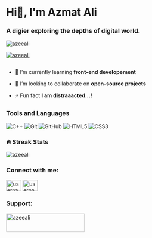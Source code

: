 <h1><strong>Hi👋, I'm Azmat Ali</strong></h1>
<h3 align="left">A digier exploring the depths of digital world.</h3>


<p align="left"> <img src="https://komarev.com/ghpvc/?username=azeeali&label=Profile%20views&color=orange&style=flat" alt="azeeali" /></p>
<p align="left"> <a href="https://github.com/ryo-ma/github-profile-trophy"><img src="https://github-profile-trophy.vercel.app/?username=azeeali"  alt="azeeali" /></a> </p>

<p align="left"> <a href="https://twitter.com/" target="blank"><img src="https://img.shields.io/twitter/follow/?logo=twitter&style=for-the-badge" alt="" /></a> </p>

- 🌱 I’m currently learning **front-end developement**

- 👯 I’m looking to collaborate on **open-source projects**

- ⚡ Fun fact **I am distraaacted...!**



<h3>Tools and Languages</h3>

![C++](https://img.shields.io/badge/C++-00599C.svg?style=for-the-badge&logo=c%2B%2B&logoColor=white)
![Git](https://img.shields.io/badge/git-%23F05033.svg?style=for-the-badge&logo=git&logoColor=white)
![GitHub](https://img.shields.io/badge/github-%23121011.svg?style=for-the-badge&logo=github&logoColor=white)
![HTML5](https://img.shields.io/badge/HTML5-E34F26.svg?style=for-the-badge&logo=html5&logoColor=white)
![CSS3](https://img.shields.io/badge/CSS3-1572B6.svg?style=for-the-badge&logo=css3&logoColor=white)


### 🔥 Streak Stats
<p align="left">
  <img src="https://github-readme-streak-stats.herokuapp.com/?user=azeeali" alt="azeeali" />
</p>

<h3 align="left">Connect with me:</h3>
<p align="left">
  <a href="https://instagram.com/azmat._.ali.10" target="blank"><img align="center" src="https://raw.githubusercontent.com/rahuldkjain/github-profile-readme-generator/master/src/images/icons/Social/instagram.svg" alt="username" height="30" width="40" /></a>
  <a href="https://linkedin.com/in/azmat ali" target="blank"><img align="center" src="https://raw.githubusercontent.com/rahuldkjain/github-profile-readme-generator/master/src/images/icons/Social/linked-in-alt.svg" alt="username" height="30" width="40" /></a>
</p>

<h3 align="left">Support:</h3>
<p><a href="https://www.buymeacoffee.com/azeeali"> <img align="left" src="https://cdn.buymeacoffee.com/buttons/v2/default-yellow.png" height="50" width="210" alt="azeeali" /></a></p><br><br>
